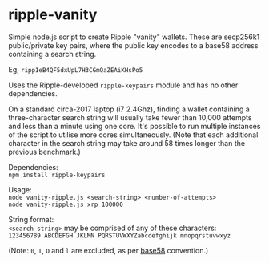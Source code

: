 # ripple-vanity
Simple node.js script to create Ripple "vanity" wallets.  These are secp256k1 public/private key pairs, where the public key encodes to a base58 address containing a search string.

Eg, `ripp1eB4QF5dxUpL7H3CGmQaZEAiKHsPo5`

Uses the Ripple-developed `ripple-keypairs` module and has no other dependencies.

On a standard circa-2017 laptop (i7 2.4Ghz), finding a wallet containing a three-character search string will usually take fewer than 10,000 attempts and less than a minute using one core. It's possible to run multiple instances of the script to utilise more cores simultaneously. (Note that each additional character in the search string may take around 58 times longer than the previous benchmark.)

Dependencies:   
`npm install ripple-keypairs`

Usage:  
`node vanity-ripple.js <search-string> <number-of-attempts>`  
`node vanity-ripple.js xrp 100000`  

String format:   
`<search-string>` may be comprised of any of these characters:  
`123456789 ABCDEFGH JKLMN PQRSTUVWXYZabcdefghijk mnopqrstuvwxyz`  

(Note: `0`, `I`, `O` and `l` are excluded, as per [base58](https://en.wikipedia.org/wiki/Base58) convention.)
